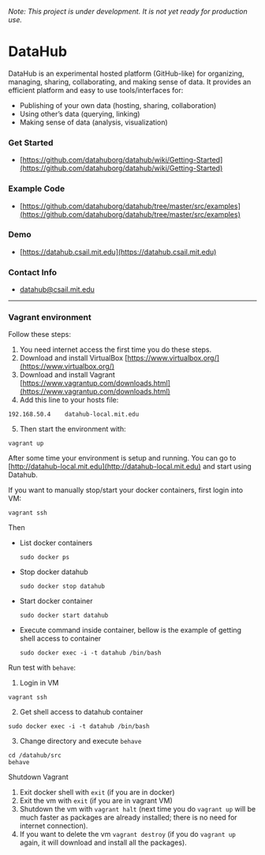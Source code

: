 *Note: This project is under development. It is not yet ready for production use.*

DataHub
===========
DataHub is an experimental hosted platform (GitHub-like) for organizing, managing, sharing, collaborating, and making sense of data. It provides an efficient platform and easy to use tools/interfaces for:

* Publishing of your own data (hosting, sharing, collaboration)
* Using other’s data (querying, linking)
* Making sense of data (analysis, visualization)

### Get Started

+ [https://github.com/datahuborg/datahub/wiki/Getting-Started](https://github.com/datahuborg/datahub/wiki/Getting-Started)

### Example Code

+ [https://github.com/datahuborg/datahub/tree/master/src/examples](https://github.com/datahuborg/datahub/tree/master/src/examples)

### Demo
+ [https://datahub.csail.mit.edu](https://datahub.csail.mit.edu)

### Contact Info
+ [datahub@csail.mit.edu](mailto:datahub@csail.mit.edu)

-----------------------------
### Vagrant environment

Follow these steps:

1. You need internet access the first time you do these steps.
2. Download and install VirtualBox [https://www.virtualbox.org/](https://www.virtualbox.org/)
3. Download and install Vagrant [https://www.vagrantup.com/downloads.html](https://www.vagrantup.com/downloads.html)
4. Add this line to your hosts file:
  ```
  192.168.50.4    datahub-local.mit.edu
  ```
5. Then start the environment with:
  ```
  vagrant up
  ```
  After some time your environment is setup and running. You can go to [http://datahub-local.mit.edu](http://datahub-local.mit.edu) and start using Datahub.

If you want to manually stop/start your docker containers, first login into VM:
```
vagrant ssh
```
Then
* List docker containers
  ```
  sudo docker ps
  ```
* Stop docker datahub
  ```
  sudo docker stop datahub
  ```

* Start docker container
  ```
  sudo docker start datahub
  ```

* Execute command inside container, bellow is the example of getting shell access to container
  ```
  sudo docker exec -i -t datahub /bin/bash
  ```

Run test with `behave`:

1. Login in VM
  ```
  vagrant ssh
  ```
2. Get shell access to datahub container
  ```
  sudo docker exec -i -t datahub /bin/bash
  ```
3. Change directory and execute `behave`
  ```
  cd /datahub/src
  behave
  ```

Shutdown Vagrant

  1. Exit docker shell with `exit` (if you are in docker)
  2. Exit the vm with `exit` (if you are in vagrant VM)
  3. Shutdown the vm with `vagrant halt` (next time you do `vagrant up` will be much faster as packages are already installed; there is no need for internet connection).
  4. If you want to delete the vm `vagrant destroy` (if you do `vagrant up` again, it will download and install all the packages).
